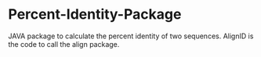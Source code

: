 # Percent-Identity-Package
JAVA package to calculate the percent identity of two sequences.
AlignID is the code to call the align package.
